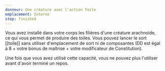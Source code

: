 ```yaml
---
donneur: Une créature avec l'action Toile
emplacement: Interne
step: finished
---
```

Vous avez installé dans votre corps les filières d'une créature arachnoïde, ce qui vous permet de produire des toiles. Vous pouvez lancer le sort [[toile]] sans utiliser d'emplacement de sort ni de composantes (DD est égal à 8 + votre bonus de maîtrise + votre modificateur de Constitution). 

Une fois que vous avez utilisé cette capacité, vous ne pouvez plus l'utiliser avant d'avoir terminé un repos.